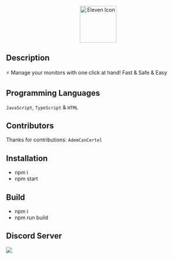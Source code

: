 <p align="center">
  <img width="100" src="https://raw.githubusercontent.com/elevenvac/elevenvac/master/Eleven_icon_higer_florence.png" alt="Eleven Icon">
</p>

## Description
⚡ Manage your monitors with one click at hand! Fast & Safe & Easy

## Programming Languages
`JavaScript`, `TypeScript` & `HTML`

## Contributors
Thanks for contributions: `AdemCanCertel`

## Installation
- npm i
- npm start

## Build
- npm i 
- npm run build

## Discord Server
<a href="https://discord.gg/P578T3aYbj"><img src="http://invidget.switchblade.xyz/HWjPAAs9d3"/></a>
